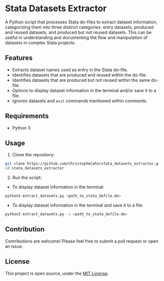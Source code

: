 # Stata Datasets Extractor

A Python script that processes Stata do-files to extract dataset information, categorizing them into three distinct categories: entry datasets, produced and reused datasets, and produced but not reused datasets. This can be useful in understanding and documenting the flow and manipulation of datasets in complex Stata projects.

## Features
- Extracts dataset names used as entry in the Stata do-file.
- Identifies datasets that are produced and reused within the do-file.
- Identifies datasets that are produced but not reused within the same do-file.
- Options to display dataset information in the terminal and/or save it to a file.
- Ignores datasets and `exit` commands mentioned within comments.

## Requirements
- Python 3

## Usage

1. Clone the repository:
```bash
git clone https://github.com/ChristopheCahn/stata_datasets_extractor.git
cd stata_datasets_extractor
```

2. Run the script:
- To display dataset information in the terminal:
```bash
python3 extract_datasets.py <path_to_stata_dofile.do>
```

- To display dataset information in the terminal and save it to a file:
```bash
python3 extract_datasets.py -s <path_to_stata_dofile.do>
```

## Contribution
Contributions are welcome! Please feel free to submit a pull request or open an issue.

## License
This project is open source, under the [MIT License](LICENSE).

